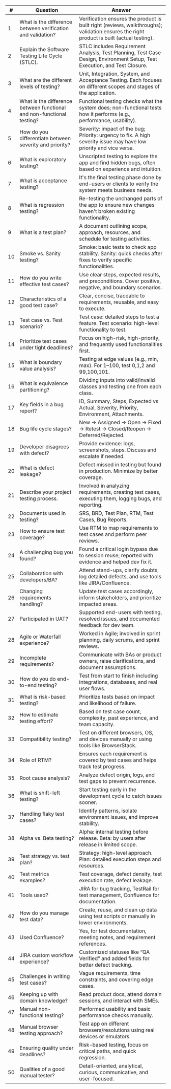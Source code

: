 | **#** | **Question** | **Answer** |
|------|--------------|------------|
| 1 | What is the difference between verification and validation? | Verification ensures the product is built right (reviews, walkthroughs); validation ensures the right product is built (actual testing). |
| 2 | Explain the Software Testing Life Cycle (STLC). | STLC includes Requirement Analysis, Test Planning, Test Case Design, Environment Setup, Test Execution, and Test Closure. |
| 3 | What are the different levels of testing? | Unit, Integration, System, and Acceptance Testing. Each focuses on different scopes and stages of the application. |
| 4 | What is the difference between functional and non-functional testing? | Functional testing checks what the system does; non-functional tests how it performs (e.g., performance, usability). |
| 5 | How do you differentiate between severity and priority? | Severity: impact of the bug; Priority: urgency to fix. A high severity issue may have low priority and vice versa. |
| 6 | What is exploratory testing? | Unscripted testing to explore the app and find hidden bugs, often based on experience and intuition. |
| 7 | What is acceptance testing? | It's the final testing phase done by end-users or clients to verify the system meets business needs. |
| 8 | What is regression testing? | Re-testing the unchanged parts of the app to ensure new changes haven't broken existing functionality. |
| 9 | What is a test plan? | A document outlining scope, approach, resources, and schedule for testing activities. |
| 10 | Smoke vs. Sanity testing? | Smoke: basic tests to check app stability. Sanity: quick checks after fixes to verify specific functionalities. |
| 11 | How do you write effective test cases? | Use clear steps, expected results, and preconditions. Cover positive, negative, and boundary scenarios. |
| 12 | Characteristics of a good test case? | Clear, concise, traceable to requirements, reusable, and easy to execute. |
| 13 | Test case vs. Test scenario? | Test case: detailed steps to test a feature. Test scenario: high-level functionality to test. |
| 14 | Prioritize test cases under tight deadlines? | Focus on high-risk, high-priority, and frequently used functionalities first. |
| 15 | What is boundary value analysis? | Testing at edge values (e.g., min, max). For 1–100, test 0,1,2 and 99,100,101. |
| 16 | What is equivalence partitioning? | Dividing inputs into valid/invalid classes and testing one from each class. |
| 17 | Key fields in a bug report? | ID, Summary, Steps, Expected vs Actual, Severity, Priority, Environment, Attachments. |
| 18 | Bug life cycle stages? | New → Assigned → Open → Fixed → Retest → Closed/Reopen → Deferred/Rejected. |
| 19 | Developer disagrees with defect? | Provide evidence: logs, screenshots, steps. Discuss and escalate if needed. |
| 20 | What is defect leakage? | Defect missed in testing but found in production. Minimize by better coverage. |
| 21 | Describe your project testing process. | Involved in analyzing requirements, creating test cases, executing them, logging bugs, and reporting. |
| 22 | Documents used in testing? | SRS, BRD, Test Plan, RTM, Test Cases, Bug Reports. |
| 23 | How to ensure test coverage? | Use RTM to map requirements to test cases and perform peer reviews. |
| 24 | A challenging bug you found? | Found a critical login bypass due to session reuse; reported with evidence and helped dev fix it. |
| 25 | Collaboration with developers/BA? | Attend stand-ups, clarify doubts, log detailed defects, and use tools like JIRA/Confluence. |
| 26 | Changing requirements handling? | Update test cases accordingly, inform stakeholders, and prioritize impacted areas. |
| 27 | Participated in UAT? | Supported end-users with testing, resolved issues, and documented feedback for dev team. |
| 28 | Agile or Waterfall experience? | Worked in Agile; involved in sprint planning, daily scrums, and sprint reviews. |
| 29 | Incomplete requirements? | Communicate with BAs or product owners, raise clarifications, and document assumptions. |
| 30 | How do you do end-to-end testing? | Test from start to finish including integrations, databases, and real user flows. |
| 31 | What is risk-based testing? | Prioritize tests based on impact and likelihood of failure. |
| 32 | How to estimate testing effort? | Based on test case count, complexity, past experience, and team capacity. |
| 33 | Compatibility testing? | Test on different browsers, OS, and devices manually or using tools like BrowserStack. |
| 34 | Role of RTM? | Ensures each requirement is covered by test cases and helps track test progress. |
| 35 | Root cause analysis? | Analyze defect origin, logs, and test gaps to prevent recurrence. |
| 36 | What is shift-left testing? | Start testing early in the development cycle to catch issues sooner. |
| 37 | Handling flaky test cases? | Identify patterns, isolate environment issues, and improve stability. |
| 38 | Alpha vs. Beta testing? | Alpha: internal testing before release. Beta: by users after release in limited scope. |
| 39 | Test strategy vs. test plan? | Strategy: high-level approach. Plan: detailed execution steps and resources. |
| 40 | Test metrics examples? | Test coverage, defect density, test execution rate, defect leakage. |
| 41 | Tools used? | JIRA for bug tracking, TestRail for test management, Confluence for documentation. |
| 42 | How do you manage test data? | Create, reuse, and clean up data using test scripts or manually in lower environments. |
| 43 | Used Confluence? | Yes, for test documentation, meeting notes, and requirement references. |
| 44 | JIRA custom workflow experience? | Customized statuses like “QA Verified” and added fields for better defect tracking. |
| 45 | Challenges in writing test cases? | Vague requirements, time constraints, and covering edge cases. |
| 46 | Keeping up with domain knowledge? | Read product docs, attend domain sessions, and interact with SMEs. |
| 47 | Manual non-functional testing? | Performed usability and basic performance checks manually. |
| 48 | Manual browser testing approach? | Test app on different browsers/resolutions using real devices or emulators. |
| 49 | Ensuring quality under deadlines? | Risk-based testing, focus on critical paths, and quick regression. |
| 50 | Qualities of a good manual tester? | Detail-oriented, analytical, curious, communicative, and user-focused. |
